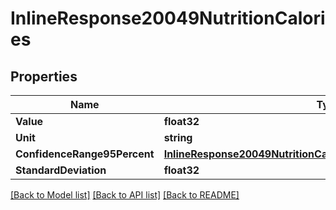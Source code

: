 # InlineResponse20049NutritionCalories

## Properties

Name | Type | Description | Notes
------------ | ------------- | ------------- | -------------
**Value** | **float32** |  | 
**Unit** | **string** |  | 
**ConfidenceRange95Percent** | [**InlineResponse20049NutritionCaloriesConfidenceRange95Percent**](inline_response_200_49_nutrition_calories_confidenceRange95Percent.md) |  | 
**StandardDeviation** | **float32** |  | 

[[Back to Model list]](../README.md#documentation-for-models) [[Back to API list]](../README.md#documentation-for-api-endpoints) [[Back to README]](../README.md)


